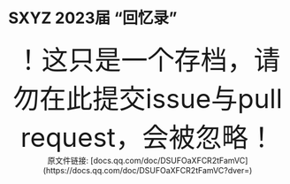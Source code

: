 # SXYZ 2023届 “回忆录”
<div align=center><font size=12>！这只是一个存档，请勿在此提交issue与pull request，会被忽略！</font></div>
<div align=center>原文件链接: [docs.qq.com/doc/DSUFOaXFCR2tFamVC](https://docs.qq.com/doc/DSUFOaXFCR2tFamVC?dver=)</div>
